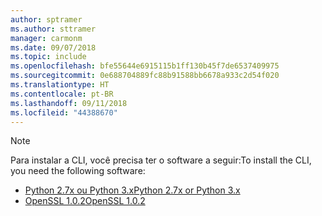 ```yaml
---
author: sptramer
ms.author: sttramer
manager: carmonm
ms.date: 09/07/2018
ms.topic: include
ms.openlocfilehash: bfe55644e6915115b1ff130b45f7de6537409975
ms.sourcegitcommit: 0e688704889fc88b91588bb6678a933c2d54f020
ms.translationtype: HT
ms.contentlocale: pt-BR
ms.lasthandoff: 09/11/2018
ms.locfileid: "44388670"
---
```

> [!NOTE]
> <span data-ttu-id="4a9f8-101">Para instalar a CLI, você precisa ter o software a seguir:</span><span class="sxs-lookup"><span data-stu-id="4a9f8-101">To install the CLI, you need the following software:</span></span>
>
> * [<span data-ttu-id="4a9f8-102">Python 2.7x ou Python 3.x</span><span class="sxs-lookup"><span data-stu-id="4a9f8-102">Python 2.7x or Python 3.x</span></span>](https://www.python.org/downloads/)
> * [<span data-ttu-id="4a9f8-103">OpenSSL 1.0.2</span><span class="sxs-lookup"><span data-stu-id="4a9f8-103">OpenSSL 1.0.2</span></span>](https://www.openssl.org/source/)
